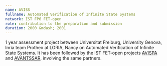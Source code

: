 ```yaml
---
name: AVISS 
fullname: Automated Verification of Infinite State Systems
network: IST FP6 FET-open
role: contribution to the preparation and submission
duration: 2000 &mdash; 2001
---
```


1 year assessment project between Universitat Freiburg, University Genova, Inria team Protheo at LORIA, Nancy on Automated Verification of Infinite State Systems. It has been  followed by the IST FET-open projects [AVISPA](http://www.avispa-project.org) 
and [AVANTSSAR](http://www.avantssar.eu), 
involving the same partners. 

